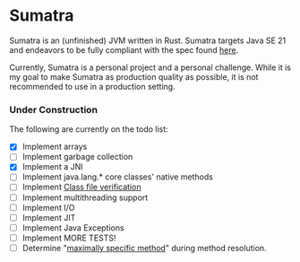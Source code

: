 # Sumatra

Sumatra is an (unfinished) JVM written in Rust. Sumatra targets Java SE 21 and endeavors to be fully compliant with the spec found [here](https://docs.oracle.com/javase/specs/jvms/se21/html/index.html).

Currently, Sumatra is a personal project and a personal challenge. While it is my goal to make Sumatra as production quality
as possible, it is not recommended to use in a production setting.

### Under Construction

The following are currently on the todo list:

- [x] Implement arrays
- [ ] Implement garbage collection
- [x] Implement a JNI
- [ ] Implement java.lang.* core classes' native methods
- [ ] Implement [Class file verification](https://docs.oracle.com/javase/specs/jvms/se21/html/jvms-4.html#jvms-4.10)
- [ ] Implement multithreading support
- [ ] Implement I/O
- [ ] Implement JIT
- [ ] Implement Java Exceptions
- [ ] Implement MORE TESTS!
- [ ] Determine "[maximally specific method](https://docs.oracle.com/javase/specs/jls/se8/html/jls-15.html#jls-15.12.2.5)" during method resolution.
